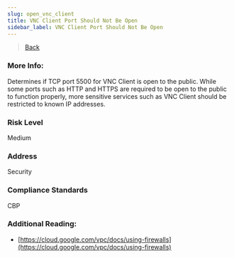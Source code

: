```yaml
---
slug: open_vnc_client
title: VNC Client Port Should Not Be Open
sidebar_label: VNC Client Port Should Not Be Open
---
```

> [Back](../../gcpvpcmonitoring)

### More Info:
Determines if TCP port 5500 for VNC Client is open to the public. While some ports such as HTTP and HTTPS are required to be open to the public to function properly, more sensitive services such as VNC Client should be restricted to known IP addresses.

### Risk Level
Medium

### Address
Security

### Compliance Standards
CBP

### Additional Reading:
- [https://cloud.google.com/vpc/docs/using-firewalls](https://cloud.google.com/vpc/docs/using-firewalls) 

